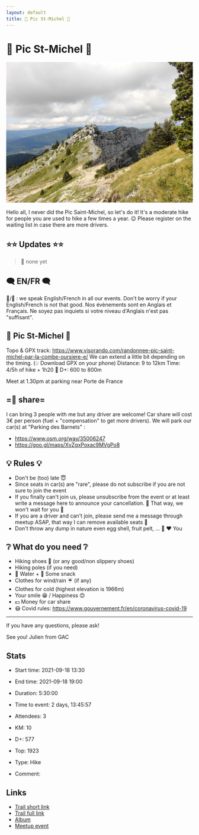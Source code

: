 ```yaml
---
layout: default
title: 🥾 Pic St-Michel 🥾
---
```


# 🥾 Pic St-Michel 🥾

![2021-09-18](/Stats/img/orig/2021-09-18.jpg)

Hello all,
I never did the Pic Saint-Michel, so let's do it! It's a moderate hike for people you are used to hike a few times a year. 😉 Please register on the waiting list in case there are more drivers.

## ⭐⭐ Updates ⭐⭐
> 📅 none yet

## 🗨️ EN/FR 🗨️
🦅/🐓 : we speak English/French in all our events. Don't be worry if your English/French is not that good. Nos évènements sont en Anglais et Français. Ne soyez pas inquiets si votre niveau d'Anglais n'est pas "suffisant".

## 🥾 Pic St-Michel 🥾
Topo & GPX track: https://www.visorando.com/randonnee-pic-saint-michel-par-la-combe-oursiere-e/
We can extend a little bit depending on the timing.
(💡 Download GPX on your phone)
Distance: 9 to 12km
Time: 4/5h of hike + 1h20 🚗
D+: 600 to 800m

Meet at 1.30pm at parking near Porte de France

## =🚗 share=
I can bring 3 people with me but any driver are welcome!
Car share will cost 3€ per person (fuel + "compensation" to get more drivers).
We will park our car(s) at "Parking des Barnets" :
- https://www.osm.org/way/35006247
- https://goo.gl/maps/XvZgxPoxac9MVgPo8

## 💡 Rules 💡
- Don't be (too) late 😇
- Since seats in car(s) are "rare", please do not subscribe if you are not sure to join the event
- If you finally can't join us, please unsubscribe from the event or at least write a message here to announce your cancellation. 💜 That way, we won't wait for you 💜
- If you are a driver and can't join, please send me a message through meetup ASAP, that way I can remove available seats 🚗
- Don't throw any dump in nature even egg shell, fruit pelt, ... 🌳 ❤️ You

## ❔ What do you need ❔
- Hiking shoes 🥾 (or any good/non slippery shoes)
- Hiking poles (if you need)
- 🧃 Water + 🍫 Some snack
- Clothes for wind/rain ☔ (if any)
- Clothes for cold (highest elevation is 1966m)
- Your smile 😁 / Happiness 😊
- 💵 Money for car share
- 😷 Covid rules: https://www.gouvernement.fr/en/coronavirus-covid-19

-----------------------
If you have any questions, please ask!

See you! Julien from GAC

## Stats

- Start time: 2021-09-18 13:30
- End time: 2021-09-18 19:00
- Duration: 5:30:00
- Time to event: 2 days, 13:45:57
- Attendees: 3

- KM: 10
- D+: 577
- Top: 1923
- Type: Hike
- Comment: 

## Links

- [Trail short link](https://s.42l.fr/CUgSnnEu)
- [Trail full link]()
- [Album](https://binnette.github.io/GacImg2021/2021-09-18-🥾-Pic-St-Michel-🥾.html)
- [Meetup event](https://www.meetup.com/grenoble-adventure-club-english-french/events/280800846/)
